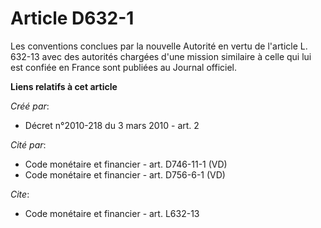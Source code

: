 # Article D632-1

Les conventions conclues par la nouvelle Autorité en vertu de l'article L. 632-13 avec des autorités chargées d'une mission
similaire à celle qui lui est confiée en France sont publiées au Journal officiel.

**Liens relatifs à cet article**

_Créé par_:

  - Décret n°2010-218 du 3 mars 2010 - art. 2

_Cité par_:

  - Code monétaire et financier - art. D746-11-1 (VD)
  - Code monétaire et financier - art. D756-6-1 (VD)

_Cite_:

  - Code monétaire et financier - art. L632-13
